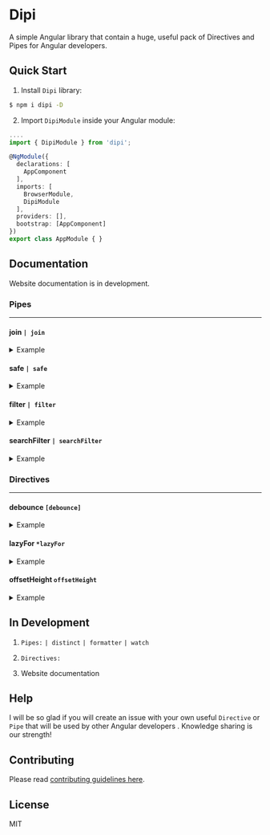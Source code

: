 # Dipi

A simple Angular library that contain a huge, useful pack of Directives and Pipes for Angular developers.

## Quick Start

1. Install `Dipi` library:
```sh
$ npm i dipi -D
```

2. Import `DipiModule` inside your Angular module:
```ts
....
import { DipiModule } from 'dipi';

@NgModule({
  declarations: [
    AppComponent
  ],
  imports: [
    BrowserModule,
    DipiModule
  ],
  providers: [],
  bootstrap: [AppComponent]
})
export class AppModule { }
```

## Documentation

Website documentation is in development.

### Pipes
___

#### join `| join`

<details>
  <summary>Example</summary>
  <p>

  #### Default value
  
  ```angular2html
    <p>{{ textList | join }}</p> <!-- Dipi,is,working! -->
  ```
  
  #### Custom value
  
  ```angular2html
      <p>{{ textList | join: ' ' }}</p> <!-- Dipi is working! -->
  ```
  
  [Stackblitz](https://stackblitz.com/edit/dipi-pipe-join)
  
  </p>
</details>

#### safe `| safe`
<details>
  <summary>Example</summary>
  <p>

  Default value: `url`. Possible values: `'html' | 'css' | 'js' | 'url' | 'res-url'`

  #### Default value
  
  ```angular2html
    <iframe [src]="'https://www.w3schools.com' | safe"></iframe>
  ```
  
  #### Custom value
  
  ```angular2html
    <p [style]="'color: red' | safe: 'style'">Red text</p>
  ```
  
  [Stackblitz](https://stackblitz.com/edit/dipi-seed-safe)
  
  </p>
</details>

#### filter `| filter`
<details>
  <summary>Example</summary>
  <p>

  #### Default value
    
  ```ts
    textList = [
      {
        name: 'Dipi',
        available: true,
      },{
        name: 'is',
        available: true,
      },{
        name: 'working!',
        available: true,
      },{
        name: 'Hide me',
        available: false
      }
    ]
  ```
  
  ```angular2html
    <p>
      <ng-container *ngFor="let node of textList | filter">
        <span>{{ node.name }} </span>
      </ng-container>
    </p>
  ```
  
  #### Custom value
  
  ```angular2html
    <p>
      <ng-container *ngFor="let node of textList | filter : 'name'">
        <span>{{ node.name }} </span>
      </ng-container>
    </p>
  ```
  
  [Stackblitz](https://stackblitz.com/edit/dipi-seed-filter)
  
  </p>
</details>

#### searchFilter `| searchFilter`
<details>
  <summary>Example</summary>
  <p>
    
  ```ts
    search = 'Dipi';
  
    textList = [
      {
        name: 'Dipi',
        available: true,
      },{
        name: 'is',
        available: true,
      },{
        name: 'working!',
        available: true,
      },{
        name: 'Hide me',
        available: false
      }
    ]
  ```
  
  ```angular2html
    <p>
      <ng-container *ngFor="let node of textList | searchFilter: search">
        <span>{{ node.name }} </span>
      </ng-container>
    </p>
  ```
  
  [Stackblitz](https://stackblitz.com/edit/dipi-seed-search-filter)
  
  </p>
</details>

### Directives
___

#### debounce `[debounce]`
<details>
  <summary>Example</summary>
  <p>
  
  `app.component.ts`
  
  ```ts
  import { Component } from '@angular/core';
  
  @Component({
    selector: 'my-app',
    templateUrl: './app.component.html',
    styleUrls: [ './app.component.css' ]
  })
  export class AppComponent  {
    name = 'Angular';
    search = '';
  
    textList = [
      {
        name: 'Dipi',
        available: true,
      },{
        name: 'is',
        available: true,
      },{
        name: 'working!',
        available: true,
      },{
        name: 'Hide me',
        available: false
      }
    ]
  
    filteredList: any[];
  
    constructor() {
      this.filteredList = this.textList;
    }
  
    filterSearch(): void {
      this.filteredList = this.textList.filter((e: any) => e.name.includes(this.search));
    }
  }
  ```

  #### Default value
  
  ```angular2html
  <h2>Dipi Seed</h2>
  <input type="search"
         [debounce]
         [(ngModel)]="search"
         (debouceEvent)="filterSearch()">
  <p>
    <ng-container *ngFor="let node of filteredList">
      <span>
       {{ node.name }}
      </span>
    </ng-container>
  </p>
  ```
  
  #### Custom value
  
  ```angular2html
  <h2>Dipi Seed</h2>
    <input type="search"
           [debounce]="2000"
           [(ngModel)]="search"
           (debouceEvent)="filterSearch()">
    <p>
      <ng-container *ngFor="let node of filteredList">
        <span>
         {{ node.name }}
        </span>
      </ng-container>
    </p>
  ```
  
  [Stackblitz](https://stackblitz.com/edit/dipi-seed-debounce)
  
  </p>
</details>

#### lazyFor `*lazyFor`
<details>
  <summary>Example</summary>
  <p>
  
  List of items
  ```ts
    textList = [
      {
        name: 'Dipi',
        available: true,
      },{
        name: 'is',
        available: true,
      },{
        name: 'working!',
        available: true,
      },{
        name: 'Hide me',
        available: false
      },{
        name: 'Foo',
        available: false
      },{
        name: 'Bar',
        available: false
      },{
        name: 'Buz',
        available: false
      }
    ]
  ```
  Component css
  ```css
    ul {
      height: 100px;
      overflow-y: auto;
    }
    
    ul li {
      min-height: 35px;
    }
  ```
  
  Directive usage
  ```angular2html
    <ul>
      <li *lazyFor="let k of textList">
        {{ k.name }}
      </li>
    </ul>
  ```
  
  [Stackblitz](https://stackblitz.com/edit/dipi-seed-lazy-for)
  
  </p>
</details>

#### offsetHeight `offsetHeight`
<details>
  <summary>Example</summary>
  <p>
  
  ```angular2html
   <h2>
    Dipi
   </h2>
   <div offsetHeight>
     Block
   </div>
  ```
  
  [Stackblitz](https://stackblitz.com/edit/dipi-seed-offset-height)
  
  </p>
</details>

## In Development

1. `Pipes:` `| distinct` `| formatter` `| watch`

2. `Directives:`

3. Website documentation

## Help

I will be so glad if you will create an issue with your own useful `Directive` or `Pipe` that will be used by other Angular developers  .
Knowledge sharing is our strength!

## Contributing

Please read [contributing guidelines here](./CONTRIBUTING.md).

## License

MIT
